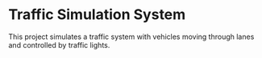 # Traffic Simulation System
This project simulates a traffic system with vehicles moving through lanes and controlled by traffic lights.
